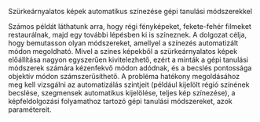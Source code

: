 Szürkeárnyalatos képek automatikus színezése gépi tanulási módszerekkel

Számos példát láthatunk arra, hogy régi fényképeket, fekete-fehér
filmeket restaurálnak, majd egy további lépésben ki is színeznek. A
dolgozat célja, hogy bemutasson olyan módszereket, amellyel a színezés
automatizált módon megoldható. Mivel a színes képekből a
szürkeárnyalatos képek előállítása nagyon egyszerűen kivitelezhető,
ezért a minták a gépi tanulási módszerek számára kézenfekvő módon
adódnak, és a becslés pontossága objektív módon számszerűsíthető. A
probléma hatékony megoldásához meg kell vizsgálni az automatizálás
szintjeit (például kijelölt régió színének becslése, szegmensek
automatikus kijelölése, teljes kép színezése), a képfeldolgozási
folyamathoz tartozó gépi tanulási módszereket, azok paramétereit.
